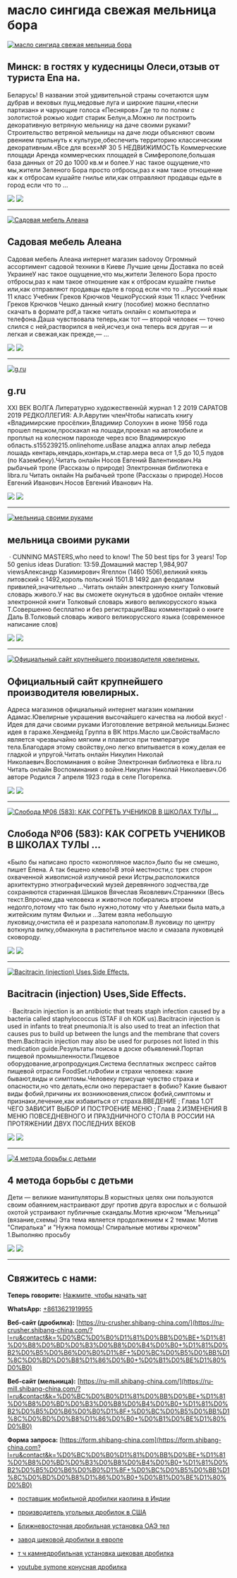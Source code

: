# масло сингида свежая мельница бора

<a href="https://swt.shibang-china.com/?l=ru&img&k=%D0%BC%D0%B0%D1%81%D0%BB%D0%BE+%D1%81%D0%B8%D0%BD%D0%B3%D0%B8%D0%B4%D0%B0+%D1%81%D0%B2%D0%B5%D0%B6%D0%B0%D1%8F+%D0%BC%D0%B5%D0%BB%D1%8C%D0%BD%D0%B8%D1%86%D0%B0+%D0%B1%D0%BE%D1%80%D0%B0" target="_blank">![масло сингида свежая мельница бора](http://static.shibang-china.com/all-800x300/89.jpg)</a>

## Минск: в гостях у кудесницы Олеси,отзыв от туриста Ena на.
Беларусь! В названии этой удивительной страны сочетаются шум дубрав и вековых пущ,медовые луга и широкие пашни,&#171;песни партизан&#187; и чарующие голоса &#171;Песняров&#187;.Где то по полям с золотистой рожью ходит старик Белун,а.Можно ли построить декоративную ветряную мельницу на даче своими руками? Строительство ветряной мельницы на даче люди объясняют своим рвением прильнуть к культуре,обеспечить территорию классическим декоративным.&#171;Все для всех&#187;№ 30 5 НЕДВИЖИМОСТЬ Коммерческие площади Аренда коммерческих площадей в Симферополе,большая база данных от 20 до 1000 кв.м и более.У нас такое ощущение,что мы,жители Зеленого Бора просто отбросы,раз к нам такое отношение как к отбросам кушайте гнилье или,как отправляют продавцы едьте в город если что то …


<a href="https://whatsapp.shibangsoft.com/WhatsApp.php" target="_blank" title="WhatsApp">![](http://static.shibang-china.com/icon/whatsapp.png)</a> <a href="https://swt.shibang-china.com/?l=ru&icon&k=%D0%BC%D0%B0%D1%81%D0%BB%D0%BE+%D1%81%D0%B8%D0%BD%D0%B3%D0%B8%D0%B4%D0%B0+%D1%81%D0%B2%D0%B5%D0%B6%D0%B0%D1%8F+%D0%BC%D0%B5%D0%BB%D1%8C%D0%BD%D0%B8%D1%86%D0%B0+%D0%B1%D0%BE%D1%80%D0%B0" target="_blank">![](http://static.shibang-china.com/icon/chat-ru.png)</a>

---

<a href="https://swt.shibang-china.com/?l=ru&img&k=%D0%BC%D0%B0%D1%81%D0%BB%D0%BE+%D1%81%D0%B8%D0%BD%D0%B3%D0%B8%D0%B4%D0%B0+%D1%81%D0%B2%D0%B5%D0%B6%D0%B0%D1%8F+%D0%BC%D0%B5%D0%BB%D1%8C%D0%BD%D0%B8%D1%86%D0%B0+%D0%B1%D0%BE%D1%80%D0%B0" target="_blank">![Садовая мебель Алеана](http://static.shibang-china.com/all-800x300/520.jpg)</a>

## Садовая мебель Алеана
Садовая мебель Алеана интернет магазин sadovoy Огромный ассортимент садовой техники в Киеве Лучшие цены Доставка по всей УкраинеУ нас такое ощущение,что мы,жители Зеленого Бора просто отбросы,раз к нам такое отношение как к отбросам кушайте гнилье или,как отправляют продавцы едьте в город если что то …Русский язык 11 класс Учебник Греков Крючков ЧешкоРусский язык 11 класс Учебник Греков Крючков Чешко данный книгу (пособие) можно бесплатно скачать в формате pdf,а также читать онлайн с компьютера и телефона.Даша чувствовала теперь,как тот — второй человек — точно слился с ней,растворился в ней,исчез,и она теперь вся другая — и легкая и свежая,как прежде,— …


<a href="https://whatsapp.shibangsoft.com/WhatsApp.php" target="_blank" title="WhatsApp">![](http://static.shibang-china.com/icon/whatsapp.png)</a> <a href="https://swt.shibang-china.com/?l=ru&icon&k=%D0%BC%D0%B0%D1%81%D0%BB%D0%BE+%D1%81%D0%B8%D0%BD%D0%B3%D0%B8%D0%B4%D0%B0+%D1%81%D0%B2%D0%B5%D0%B6%D0%B0%D1%8F+%D0%BC%D0%B5%D0%BB%D1%8C%D0%BD%D0%B8%D1%86%D0%B0+%D0%B1%D0%BE%D1%80%D0%B0" target="_blank">![](http://static.shibang-china.com/icon/chat-ru.png)</a>

---

<a href="https://swt.shibang-china.com/?l=ru&img&k=%D0%BC%D0%B0%D1%81%D0%BB%D0%BE+%D1%81%D0%B8%D0%BD%D0%B3%D0%B8%D0%B4%D0%B0+%D1%81%D0%B2%D0%B5%D0%B6%D0%B0%D1%8F+%D0%BC%D0%B5%D0%BB%D1%8C%D0%BD%D0%B8%D1%86%D0%B0+%D0%B1%D0%BE%D1%80%D0%B0" target="_blank">![g.ru](http://static.shibang-china.com/all-800x300/582.jpg)</a>

## g.ru
XXI ВЕК ВОЛГА Литературно художественн&#251;й журнал 1 2 2019 CАРАТОВ 2019 РЕДКОЛЛЕГИЯ: А.&#222;.Аврутин членЧтобы написать книгу &#171;Владимирские просёлки&#187;,Владимир Солоухин в июне 1956 года прошел пешком,проскакал на лошади,проехал на автомобиле и проплыл на колесном пароходе через всю Владимирскую область.s155239215.onlinehome.usBase аладжа аллах алыр лебеда лошадь кентарь,кендарь,контарь,м.стар.мера веса от 1,5 до 10,5 пудов (по Казембеку).Читать онлайн Носов Евгений Валентинович.На рыбачьей тропе (Рассказы о природе) Электронная библиотека e libra.ru Читать онлайн На рыбачьей тропе (Рассказы о природе).Носов Евгений Иванович.Носов Евгений Иванович На.


<a href="https://whatsapp.shibangsoft.com/WhatsApp.php" target="_blank" title="WhatsApp">![](http://static.shibang-china.com/icon/whatsapp.png)</a> <a href="https://swt.shibang-china.com/?l=ru&icon&k=%D0%BC%D0%B0%D1%81%D0%BB%D0%BE+%D1%81%D0%B8%D0%BD%D0%B3%D0%B8%D0%B4%D0%B0+%D1%81%D0%B2%D0%B5%D0%B6%D0%B0%D1%8F+%D0%BC%D0%B5%D0%BB%D1%8C%D0%BD%D0%B8%D1%86%D0%B0+%D0%B1%D0%BE%D1%80%D0%B0" target="_blank">![](http://static.shibang-china.com/icon/chat-ru.png)</a>

---

<a href="https://swt.shibang-china.com/?l=ru&img&k=%D0%BC%D0%B0%D1%81%D0%BB%D0%BE+%D1%81%D0%B8%D0%BD%D0%B3%D0%B8%D0%B4%D0%B0+%D1%81%D0%B2%D0%B5%D0%B6%D0%B0%D1%8F+%D0%BC%D0%B5%D0%BB%D1%8C%D0%BD%D0%B8%D1%86%D0%B0+%D0%B1%D0%BE%D1%80%D0%B0" target="_blank">![мельница своими руками](http://static.shibang-china.com/all-800x300/398.jpg)</a>

## мельница своими руками
&nbsp;&#0183;&#32;CUNNING MASTERS,who need to know! The 50 best tips for 3 years! Top 50 genius ideas Duration: 13:59.Домашний мастер 1,984,907 viewsАлександр Казимирович Ягеллон (1460 1506),великий князь литовский с 1492,король польский 1501.В 1492 дал феодалам привилей,значительно …Читать онлайн электронную книгу Толковый словарь живого.У нас вы сможете окунуться в удобное онлайн чтение электронной книги Толковый словарь живого великорусского языка Т.Совершенно бесплатно и без регистрации!Ваш комментарий о книге Даль В.Толковый словарь живого великорусского языка (современное написание слов)


<a href="https://whatsapp.shibangsoft.com/WhatsApp.php" target="_blank" title="WhatsApp">![](http://static.shibang-china.com/icon/whatsapp.png)</a> <a href="https://swt.shibang-china.com/?l=ru&icon&k=%D0%BC%D0%B0%D1%81%D0%BB%D0%BE+%D1%81%D0%B8%D0%BD%D0%B3%D0%B8%D0%B4%D0%B0+%D1%81%D0%B2%D0%B5%D0%B6%D0%B0%D1%8F+%D0%BC%D0%B5%D0%BB%D1%8C%D0%BD%D0%B8%D1%86%D0%B0+%D0%B1%D0%BE%D1%80%D0%B0" target="_blank">![](http://static.shibang-china.com/icon/chat-ru.png)</a>

---

<a href="https://swt.shibang-china.com/?l=ru&img&k=%D0%BC%D0%B0%D1%81%D0%BB%D0%BE+%D1%81%D0%B8%D0%BD%D0%B3%D0%B8%D0%B4%D0%B0+%D1%81%D0%B2%D0%B5%D0%B6%D0%B0%D1%8F+%D0%BC%D0%B5%D0%BB%D1%8C%D0%BD%D0%B8%D1%86%D0%B0+%D0%B1%D0%BE%D1%80%D0%B0" target="_blank">![Официальный сайт крупнейшего производителя ювелирных.](http://static.shibang-china.com/all-800x300/749.jpg)</a>

## Официальный сайт крупнейшего производителя ювелирных.
Адреса магазинов официальный интернет магазин компании Адамас.Ювелирные украшения высочайшего качества на любой вкус!&nbsp;&#0183;&#32;Идея для дачи своими руками Изготовление ветряной мельницы.Бизнес идея в гараже.Хендмейд Группа в ВК https.Масло ши.СвойстваМасло является чрезвычайно мягким и плавится при температуре тела.Благодаря этому свойству,оно легко впитывается в кожу,делая ее гладкой и упругой.Читать онлайн Никулин Николай Николаевич.Воспоминания о войне Электронная библиотека e libra.ru Читать онлайн Воспоминания о войне.Никулин Николай Николаевич.Об авторе Родился 7 апреля 1923 года в селе Погорелка.


<a href="https://whatsapp.shibangsoft.com/WhatsApp.php" target="_blank" title="WhatsApp">![](http://static.shibang-china.com/icon/whatsapp.png)</a> <a href="https://swt.shibang-china.com/?l=ru&icon&k=%D0%BC%D0%B0%D1%81%D0%BB%D0%BE+%D1%81%D0%B8%D0%BD%D0%B3%D0%B8%D0%B4%D0%B0+%D1%81%D0%B2%D0%B5%D0%B6%D0%B0%D1%8F+%D0%BC%D0%B5%D0%BB%D1%8C%D0%BD%D0%B8%D1%86%D0%B0+%D0%B1%D0%BE%D1%80%D0%B0" target="_blank">![](http://static.shibang-china.com/icon/chat-ru.png)</a>

---

<a href="https://swt.shibang-china.com/?l=ru&img&k=%D0%BC%D0%B0%D1%81%D0%BB%D0%BE+%D1%81%D0%B8%D0%BD%D0%B3%D0%B8%D0%B4%D0%B0+%D1%81%D0%B2%D0%B5%D0%B6%D0%B0%D1%8F+%D0%BC%D0%B5%D0%BB%D1%8C%D0%BD%D0%B8%D1%86%D0%B0+%D0%B1%D0%BE%D1%80%D0%B0" target="_blank">![Слобода №06 (583): КАК СОГРЕТЬ УЧЕНИКОВ В ШКОЛАХ ТУЛЫ …](http://static.shibang-china.com/all-800x300/810.jpg)</a>

## Слобода №06 (583): КАК СОГРЕТЬ УЧЕНИКОВ В ШКОЛАХ ТУЛЫ …
&#171;Было бы написано просто &#171;конопляное масло&#187;,было бы не смешно, пишет Елена. А так бешено клево!&#187;В этой местности,с трех сторон охваченной живописной излучиной реки Истры,расположился архитектурно этнографический музей деревянного зодчества,где сохраняются старинная.Шишков Вячеслав Яковлевич.Странники (Весь текст.Впрочем,два человека и животное побирались втроем недолго,потому что так было нужно,потому что у Амельки была мать,а житейским путям Фильки и …Затем взяла небольшую луковицу,очистила её и разрезала напополам.В луковицу по центру воткнула вилку,обмакнула в растительное масло и смазала луковицей сковороду.


<a href="https://whatsapp.shibangsoft.com/WhatsApp.php" target="_blank" title="WhatsApp">![](http://static.shibang-china.com/icon/whatsapp.png)</a> <a href="https://swt.shibang-china.com/?l=ru&icon&k=%D0%BC%D0%B0%D1%81%D0%BB%D0%BE+%D1%81%D0%B8%D0%BD%D0%B3%D0%B8%D0%B4%D0%B0+%D1%81%D0%B2%D0%B5%D0%B6%D0%B0%D1%8F+%D0%BC%D0%B5%D0%BB%D1%8C%D0%BD%D0%B8%D1%86%D0%B0+%D0%B1%D0%BE%D1%80%D0%B0" target="_blank">![](http://static.shibang-china.com/icon/chat-ru.png)</a>

---

<a href="https://swt.shibang-china.com/?l=ru&img&k=%D0%BC%D0%B0%D1%81%D0%BB%D0%BE+%D1%81%D0%B8%D0%BD%D0%B3%D0%B8%D0%B4%D0%B0+%D1%81%D0%B2%D0%B5%D0%B6%D0%B0%D1%8F+%D0%BC%D0%B5%D0%BB%D1%8C%D0%BD%D0%B8%D1%86%D0%B0+%D0%B1%D0%BE%D1%80%D0%B0" target="_blank">![Bacitracin (injection) Uses,Side Effects.](http://static.shibang-china.com/all-800x300/1050.jpg)</a>

## Bacitracin (injection) Uses,Side Effects.
&nbsp;&#0183;&#32;Bacitracin injection is an antibiotic that treats staph infection caused by a bacteria called staphylococcus (STAF il oh KOK us).Bacitracin injection is used in infants to treat pneumonia.It is also used to treat an infection that causes pus to build up between the lungs and the membrane that covers them.Bacitracin injection may also be used for purposes not listed in this medication guide.Результаты поиска в доске объявлений.Портал пищевой промышленности.Пищевое оборудование,агропродукция.Система бесплатных экспресс сайтов пищевой отрасли FoodSet.ruФобии и страхи человека: какие бывают,виды и симптомы.Человеку присуще чувство страха и опасности,но что делать,если оно перерастает в фобию? Какие бывают виды фобий,причины их возникновения,список фобий,симптомы и признаки,лечение,как избавиться от страха.ВВЕДЕНИЕ ; Глава 1.ОТ ЧЕГО ЗАВИСИТ ВЫБОР И ПОСТРОЕНИЕ МЕНЮ ; Глава 2.ИЗМЕНЕНИЯ В МЕНЮ ПОВСЕДНЕВНОГО И ПРАЗДНИЧНОГО СТОЛА В РОССИИ НА ПРОТЯЖЕНИИ ДВУХ ПОСЛЕДНИХ ВЕКОВ


<a href="https://whatsapp.shibangsoft.com/WhatsApp.php" target="_blank" title="WhatsApp">![](http://static.shibang-china.com/icon/whatsapp.png)</a> <a href="https://swt.shibang-china.com/?l=ru&icon&k=%D0%BC%D0%B0%D1%81%D0%BB%D0%BE+%D1%81%D0%B8%D0%BD%D0%B3%D0%B8%D0%B4%D0%B0+%D1%81%D0%B2%D0%B5%D0%B6%D0%B0%D1%8F+%D0%BC%D0%B5%D0%BB%D1%8C%D0%BD%D0%B8%D1%86%D0%B0+%D0%B1%D0%BE%D1%80%D0%B0" target="_blank">![](http://static.shibang-china.com/icon/chat-ru.png)</a>

---

<a href="https://swt.shibang-china.com/?l=ru&img&k=%D0%BC%D0%B0%D1%81%D0%BB%D0%BE+%D1%81%D0%B8%D0%BD%D0%B3%D0%B8%D0%B4%D0%B0+%D1%81%D0%B2%D0%B5%D0%B6%D0%B0%D1%8F+%D0%BC%D0%B5%D0%BB%D1%8C%D0%BD%D0%B8%D1%86%D0%B0+%D0%B1%D0%BE%D1%80%D0%B0" target="_blank">![4 метода борьбы с детьми](http://static.shibang-china.com/all-800x300/68.jpg)</a>

## 4 метода борьбы с детьми
Дети — великие манипуляторы.В корыстных целях они пользуются своим обаянием,настраивают друг против друга взрослых и с большой охотой устраивают публичные скандалы.Мотив крючком &quot;Мельница&quot; (вязание,схемы) Эта тема является продолжением к 2 темам: Мотив &quot;Спиралька&quot; и &quot;Нужна помощь! Спиральные мотивы крючком&quot; 1.Выполняю просьбу

<a href="https://whatsapp.shibangsoft.com/WhatsApp.php" target="_blank" title="WhatsApp">![](http://static.shibang-china.com/icon/whatsapp.png)</a> <a href="https://swt.shibang-china.com/?l=ru&icon&k=%D0%BC%D0%B0%D1%81%D0%BB%D0%BE+%D1%81%D0%B8%D0%BD%D0%B3%D0%B8%D0%B4%D0%B0+%D1%81%D0%B2%D0%B5%D0%B6%D0%B0%D1%8F+%D0%BC%D0%B5%D0%BB%D1%8C%D0%BD%D0%B8%D1%86%D0%B0+%D0%B1%D0%BE%D1%80%D0%B0" target="_blank">![](http://static.shibang-china.com/icon/chat-ru.png)</a>

---
## Свяжитесь с нами:

**Теперь говорите:** [Нажмите, чтобы начать чат](https://swt.shibang-china.com?l=ru&contact&k=%D0%BC%D0%B0%D1%81%D0%BB%D0%BE+%D1%81%D0%B8%D0%BD%D0%B3%D0%B8%D0%B4%D0%B0+%D1%81%D0%B2%D0%B5%D0%B6%D0%B0%D1%8F+%D0%BC%D0%B5%D0%BB%D1%8C%D0%BD%D0%B8%D1%86%D0%B0+%D0%B1%D0%BE%D1%80%D0%B0)

**WhatsApp:**  [+8613621919955](https://whatsapp.shibangsoft.com/WhatsApp.php)

**Веб-сайт (дробилка):** [https://ru-crusher.shibang-china.com/](https://ru-crusher.shibang-china.com/?l=ru&contact&k=%D0%BC%D0%B0%D1%81%D0%BB%D0%BE+%D1%81%D0%B8%D0%BD%D0%B3%D0%B8%D0%B4%D0%B0+%D1%81%D0%B2%D0%B5%D0%B6%D0%B0%D1%8F+%D0%BC%D0%B5%D0%BB%D1%8C%D0%BD%D0%B8%D1%86%D0%B0+%D0%B1%D0%BE%D1%80%D0%B0)

**Веб-сайт (мельница):** [https://ru-mill.shibang-china.com/](https://ru-mill.shibang-china.com/?l=ru&contact&k=%D0%BC%D0%B0%D1%81%D0%BB%D0%BE+%D1%81%D0%B8%D0%BD%D0%B3%D0%B8%D0%B4%D0%B0+%D1%81%D0%B2%D0%B5%D0%B6%D0%B0%D1%8F+%D0%BC%D0%B5%D0%BB%D1%8C%D0%BD%D0%B8%D1%86%D0%B0+%D0%B1%D0%BE%D1%80%D0%B0)

**Форма запроса:** [https://form.shibang-china.com](https://form.shibang-china.com?l=ru&contact&k=%D0%BC%D0%B0%D1%81%D0%BB%D0%BE+%D1%81%D0%B8%D0%BD%D0%B3%D0%B8%D0%B4%D0%B0+%D1%81%D0%B2%D0%B5%D0%B6%D0%B0%D1%8F+%D0%BC%D0%B5%D0%BB%D1%8C%D0%BD%D0%B8%D1%86%D0%B0+%D0%B1%D0%BE%D1%80%D0%B0)

* [поставщик мобильной дробилки каолина в Индии](../133/%D0%BF%D0%BE%D1%81%D1%82%D0%B0%D0%B2%D1%89%D0%B8%D0%BA%20%D0%BC%D0%BE%D0%B1%D0%B8%D0%BB%D1%8C%D0%BD%D0%BE%D0%B9%20%D0%B4%D1%80%D0%BE%D0%B1%D0%B8%D0%BB%D0%BA%D0%B8%20%D0%BA%D0%B0%D0%BE%D0%BB%D0%B8%D0%BD%D0%B0%20%D0%B2%20%D0%98%D0%BD%D0%B4%D0%B8%D0%B8.md)

* [производитель угольных дробилок в США](../134/%D0%BF%D1%80%D0%BE%D0%B8%D0%B7%D0%B2%D0%BE%D0%B4%D0%B8%D1%82%D0%B5%D0%BB%D1%8C%20%D1%83%D0%B3%D0%BE%D0%BB%D1%8C%D0%BD%D1%8B%D1%85%20%D0%B4%D1%80%D0%BE%D0%B1%D0%B8%D0%BB%D0%BE%D0%BA%20%D0%B2%20%D0%A1%D0%A8%D0%90.md)

* [Ближневосточная дробильная установка ОАЭ тел](../132/%D0%91%D0%BB%D0%B8%D0%B6%D0%BD%D0%B5%D0%B2%D0%BE%D1%81%D1%82%D0%BE%D1%87%D0%BD%D0%B0%D1%8F%20%D0%B4%D1%80%D0%BE%D0%B1%D0%B8%D0%BB%D1%8C%D0%BD%D0%B0%D1%8F%20%D1%83%D1%81%D1%82%D0%B0%D0%BD%D0%BE%D0%B2%D0%BA%D0%B0%20%D0%9E%D0%90%D0%AD%20%D1%82%D0%B5%D0%BB.md)

* [завод щековой дробилки в европе](../133/%D0%B7%D0%B0%D0%B2%D0%BE%D0%B4%20%D1%89%D0%B5%D0%BA%D0%BE%D0%B2%D0%BE%D0%B9%20%D0%B4%D1%80%D0%BE%D0%B1%D0%B8%D0%BB%D0%BA%D0%B8%20%D0%B2%20%D0%B5%D0%B2%D1%80%D0%BE%D0%BF%D0%B5.md)

* [т  ч камнедробильная установка щековая дробилка](../134/%D1%82%20%20%D1%87%20%D0%BA%D0%B0%D0%BC%D0%BD%D0%B5%D0%B4%D1%80%D0%BE%D0%B1%D0%B8%D0%BB%D1%8C%D0%BD%D0%B0%D1%8F%20%D1%83%D1%81%D1%82%D0%B0%D0%BD%D0%BE%D0%B2%D0%BA%D0%B0%20%D1%89%D0%B5%D0%BA%D0%BE%D0%B2%D0%B0%D1%8F%20%D0%B4%D1%80%D0%BE%D0%B1%D0%B8%D0%BB%D0%BA%D0%B0.md)

* [youtube symone конусная дробилка](../134/youtube%20symone%20%D0%BA%D0%BE%D0%BD%D1%83%D1%81%D0%BD%D0%B0%D1%8F%20%D0%B4%D1%80%D0%BE%D0%B1%D0%B8%D0%BB%D0%BA%D0%B0.md)